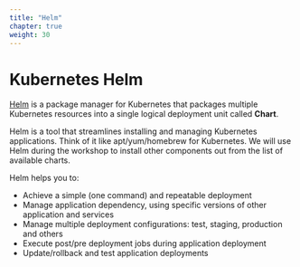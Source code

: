 ```yaml
---
title: "Helm"
chapter: true
weight: 30
---
```


# Kubernetes Helm

[Helm](https://helm.sh/) is a package manager for Kubernetes that packages multiple Kubernetes resources into a single logical deployment unit called **Chart**. 

Helm is a tool that streamlines installing and managing Kubernetes applications. Think of it like apt/yum/homebrew for Kubernetes. We will use Helm during the workshop to install other components out from the list of available charts.

Helm helps you to:

- Achieve a simple (one command) and repeatable deployment
- Manage application dependency, using specific versions of other application and services
- Manage multiple deployment configurations: test, staging, production and others
- Execute post/pre deployment jobs during application deployment
- Update/rollback and test application deployments



